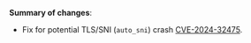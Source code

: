 **Summary of changes**:

* Fix for potential TLS/SNI (`auto_sni`) crash [CVE-2024-32475](https://github.com/envoyproxy/envoy/security/advisories/GHSA-3mh5-6q8v-25wj).
